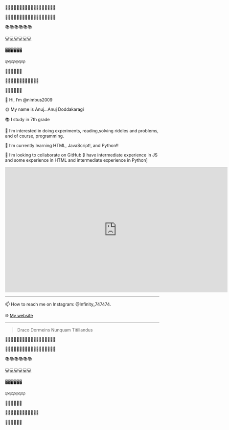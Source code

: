 👨🏻‍💻👨🏻‍💻👨🏻‍💻👨🏻‍💻👨🏻‍💻👨🏻‍💻

👨🏻‍🎓👨🏻‍🎓👨🏻‍🎓👨🏻‍🎓👨🏻‍🎓👨🏻‍🎓

📚📚📚📚📚📚

💻💻💻💻💻💻

🖥️🖥️🖥️🖥️🖥️🖥️

🤓🤓🤓🤓🤓🤓

🧲🔬🔭🧲🔬🔭

👨‍🔬👨‍🔬👨‍🔬👨‍🔬👨‍🔬👨‍🔬

🌟🌟🌟🌟🌟🌟


👋 Hi, I’m @nimbus2009

🌞 My name is Anuj...Anuj Doddakaragi

📚 I study in 7th grade

👀 I’m interested in doing experiments, reading,solving riddles and problems, and of course, programming.

🌱 I’m currently learning HTML, JavaScript!, and Python!!

💞️ I’m looking to collaborate on GitHub [I have intermediate experience in JS and some experience in HTML and intermediate experience in Python]

<iframe width="727" height="409" src="https://www.youtube.com/embed/0uQwp2qn9cQ" title="YouTube video player" frameborder="0" allow="accelerometer; autoplay; clipboard-write; encrypted-media; gyroscope; picture-in-picture" allowfullscreen></iframe>

***

📫 How to reach me on Instagram: @Infinity_747474.

🌐 [My website](https://anujmalateshadoddakaragi.whjr.site/)

***

> Draco Dormeins Nunquam Titillandus

👨🏻‍💻👨🏻‍💻👨🏻‍💻👨🏻‍💻👨🏻‍💻👨🏻‍💻

👨🏻‍🎓👨🏻‍🎓👨🏻‍🎓👨🏻‍🎓👨🏻‍🎓👨🏻‍🎓

📚📚📚📚📚📚

💻💻💻💻💻💻

🖥️🖥️🖥️🖥️🖥️🖥️

🤓🤓🤓🤓🤓🤓

🧲🔬🔭🧲🔬🔭

👨‍🔬👨‍🔬👨‍🔬👨‍🔬👨‍🔬👨‍🔬

🌟🌟🌟🌟🌟🌟

